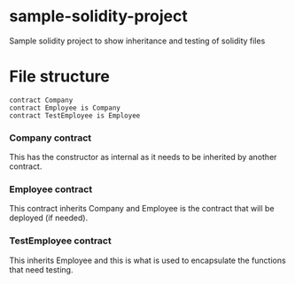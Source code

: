 # sample-solidity-project

Sample solidity project to show inheritance and testing of solidity files

# File structure

``` solidity
contract Company
contract Employee is Company
contract TestEmployee is Employee
```

### Company contract
This has the constructor as internal as it needs to be inherited by another contract.

### Employee contract
This contract inherits Company and Employee is the contract that will be deployed (if needed).

### TestEmployee contract
This inherits Employee and this is what is used to encapsulate the functions that need testing.
